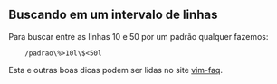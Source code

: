 Buscando em um intervalo de linhas
----------------------------------

Para buscar entre as linhas 10 e 50 por um padrão qualquer fazemos:

        /padrao\%>10l\$<50l

Esta e outras boas dicas podem ser lidas no site
[vim-faq](http://vimdoc.sourceforge.net/htmldoc/vimfaq.html).
